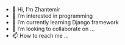 - 👋 Hi, I’m Zhantemir
- 👀 I’m interested in programming
- 🌱 I’m currently learning Django framework
- 💞️ I’m looking to collaborate on ...
- 📫 How to reach me ...

<!---
CrackerJack15/CrackerJack15 is a ✨ special ✨ repository because its `README.md` (this file) appears on your GitHub profile.
You can click the Preview link to take a look at your changes.
--->
